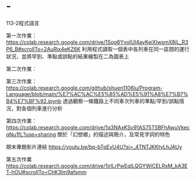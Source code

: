 # -
113-2程式語言

第一次作業：https://colab.research.google.com/drive/1Sog6YvoIUI4ayKeiXlwsmX8jL_R3P6_B#scrollTo=2AuRjx4eKZ6K
利用程式讀取一個表中各列車在同一區間的運行狀況，並將早到、準點或誤點的結果繪製在二為圖表上

第二次作業：

第三次作業：https://colab.research.google.com/github/shuen1106lu/Program-Language/blob/main/%E7%AC%AC%E5%85%AD%E5%91%A8%E7%B7%B4%E7%BF%92.ipynb
透過觀察一條鐵路上不同車次列車的準點/早到/誤點情況，對各個列車進行分析

第四次作業：https://colab.research.google.com/drive/1q3NAxKSv91AS75T5BFhAwuVkecqNu1fL?usp=sharing
關於「幻想鄉」的描述與簡介，及常見字詞的特色

期末專題影片連結
https://youtu.be/bp-bTpEvU4U?si=_4TNTJKKtyLhJAUy

第五次作業
https://colab.research.google.com/drive/1irlLrPwEqILQGYWiCELRxM_kA3ET-hOU#scrollTo=ChK3Im9afsmm
